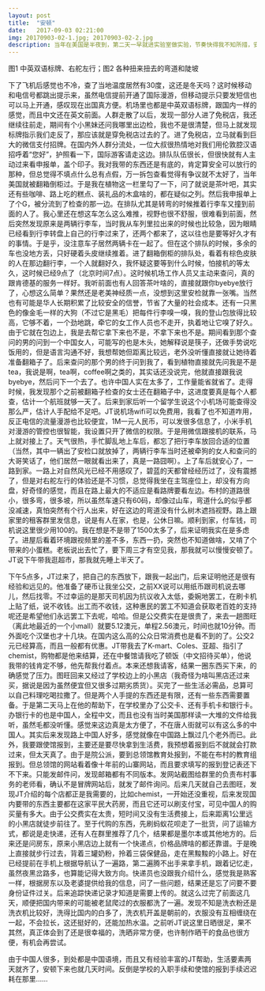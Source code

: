 ```yaml
---
layout: post
title:  "安顿"
date:   2017-09-03 02:21:00
img: 20170903-02-1.jpg; 20170903-02-2.jpg
description: 当年在美国是半夜到，第二天一早就进实验室做实验，节奏快得我不知所措，安顿都是在实验等待间隙去完成。
---
```


图1 中英双语标牌、右舵左行；图2 各种扭来扭去的弯道和陡坡

下了飞机后感觉也不冷，查了当地温度居然有30度，这还是冬天吗？这时候移动和电信号都跳出提示来，虽然电信提前开通了国际漫游，但移动提示只要发短信也可以马上开通，感叹现在出国真方便。机场里也都是中英双语标牌，跟国内一样的感觉，而且中文还在英文前面。人群走散了以后，发现一部分人进了免税店，我还继续往前走，期间有个小黑妹还问我哪里出边检，我也不是很清楚，但马上就发现标牌指示我们走反了，那应该就是穿免税店过去的了。进了免税店，立马就看到巨大的微信支付招牌。在国内外人群分流处，一位大叔很热情地对我们用伦敦腔汉语招呼着“您好”，护照看一下，国际游客请走这边。排队队伍很长，但很快就有人主动过来看申报单，盖个印子。我对我带的东西还是有底的，肯定算安全可以放行的那种，但总觉得不填点什么总有点假，万一拆包查看觉得有争议就不太好了，当年美国就被翻箱倒柜过。于是我在植物这一栏里勾了一下，问了就说是茶叶吧，其实还有些咖啡、路上吃的糕点、装礼品的木盒啥的，都在疑似之列。然后我申报单上了个G，被分流到了检查的那一边。在排队尤其是转弯的时候推着行李车又撞到前面的人了。我心里还在想这车怎么这么难推，视野也很不舒服，很难看到前面，然后突然发现原来是两辆行李车，当时我从车列里拉出来的时候也比较急，因为眼睛已经看到行李转盘上自己的行李过来了，还两个都来了，这以往也是要等好久才有的事情。于是乎，没注意车子居然两辆卡在一起了。但在这个排队的时候，多余的车也没地方丢，只好硬着头皮继续推着。进了翻箱倒柜的排队处，看着有棕色皮肤的人在那边翻行李，一个人就翻好久，我怀疑这要等到什么时候，怕接机的等太久，这时候已经9点了（北京时间7点）。这时候机场工作人员又主动来查问，真的跟肯德基的服务一样好。我听前面也有人回答茶叶啥的，直接就跟你byebye放行了，心想这么简单？果然还是老美神经质一点，没想到这里安检就靠一张嘴。当然也有可能是华人长期积累了比较安全的信誉，节省了大量的社会成本。还有一只黑色的像金毛一样的大狗（不过它是黑毛）把每件行李嗅一嗅，我的登山包放得比较高，它够不着，一个劲地跳，牵它的女工作人员也不走开，执着地让它嗅了好久。由于它就在包边上，我是去帮它拿下来也不是，不拿下来也不是。期间看到那个查问的男的问到一个中国女人，可能写的也是木头，她解释说是筷子，还做手势说吃饭用的，但是语言沟通不好，我想帮她但距离比较远，老外没听懂直接就让她待着准备翻箱子了。后来查问的那个男的终于问到我了，看到植物直接就先问我是不是tea，我说是啊，tea啊，coffee啊之类的，其实话还没说完，他就直接跟我说byebye，然后问下一个去了。也许中国人实在太多了，工作量能省就省了。走得时候，我发现那个之前被翻箱子检查的女士还在翻箱子中，这进度要真是每个人都查，估计一个航班就够一天了。后来到家后听一个留学生说这个小机场可能查得没那么严，估计人手配给不足吧。JT说机场wifi可以免费用，我看了也不知道咋用，反正电信的流量漫游也比较便宜，1M一元人民币，可以发很多信息了，小米手机对漫游的管控也很智能，我设置只开了微信的权限。于是用微信跟接机的联系，马上就对接上了。天气很热，手忙脚乱地上车后，都忘了把行李车放回合适的位置（当然，其中一辆出了安检口就放掉了，两辆行李车当时还被牵狗的女人和查问的大哥笑话了，他们居然一眼就看出来了，真是一路囧啊）。上了车后就安心了，一路到家。一路上对自然风光已经不用感叹了，碧蓝的天都曾经经历过了，没有震撼了，但是对右舵左行的体验还是不习惯，总觉得我坐在主驾座位上，却没有方向盘，好奇怪的感觉，而且在路上最大的不适应是看路牌要看左边。布村的道路很小，很多弯，很多坡，所以虽然车速只有60码，却像过山车，弯道什么的似乎都没减速，真怕突然有个行人出来，好在这边的弯道没有什么树木遮挡视野。路上跟家里的租客群里发信息，说是有人在家，也是，公休日嘛。顺利到家，付车钱，司机说这里很少用100的。我在想是不是带了1500太多了，后来证明我实在是多虑了。进屋后看着环境跟视频里的差不多，东西一扔，突然也不知道做啥，又啃了个带来的小蛋糕。老板说出去忙了，要下周三才有空见我，那我就可以慢慢安顿了。JT说下午带我逛超市，那我就先睡上半天了。

下午5点多，JT过来了，把自己的东西放下，跟我一起出门，后来证明他还是很有经验和远见的。他准备了硬币让我坐公交，之前XX说可以用纸币跟司机说去哪儿，然后找零。不过幸运的是那天司机因为抗议收入太低，委婉地罢工，在刷卡机上贴了纸，说不收钱。出工而不收钱，这种惠民的罢工不知道会获取老百姓的支持呢还是希望他们永远罢工下去呢，哈哈。但是公交费实在是很贵了，来去一趟图旺（离此地最近的一个小mall）就要5.12澳元，单程2.56澳元，时间也就10分钟。而外面吃个汉堡也才十几块。在国内这么高的公众日常消费也是看不到的了。公交2元已经算高，而且一般都有优惠。JT带我去了K-mart、Coles、亚超、指引了chemist，购物都是他来结算，还在中餐馆请我吃了顿饭（中文招待买单），他说我带的钱肯定不够，他先帮我付着点。本来还想我请客，结果一圈东西买下来，的确感觉了压力。图旺回来又经过了学校边上的小黑店（我奇怪为啥叫黑店还过来买，据说是因为虽然便宜但又很多过期劣质货）。买完了一些生活必需品，总算可以自己料理吃喝拉撒了。但是两个人手提的东西还是有限，还有一些东西需要置备。于是第二天马上在他的帮助下，在学校里办了公交卡、还有手机卡和银行卡。办银行卡的也是中国人，全程中文，而且也没有当时美国那样读一大堆的文件给我听，虽然毛都没听懂。感觉来这边真是太方便了，不在唐人街就可以有这么多的中国人。其实后来发现路上中国人好多，感觉就像在中国路上飘过几个老外而已。此外，我要跟使馆报到，主要还是要尽快拿到生活费，我预想着报到后不就就会打款过来，但太天真了。由于是院公派，要到总领馆教育处报到，不能在布村的教育组报到。但总领馆的网站看着像十年前的山寨网站，而且要求填写的报到登记表还下不下来。只能发邮件问，发现邮箱都有不同版本。发网站截图给群里的负责布村事务的老师看，确认不是冒牌网站后，就发了邮件询问。后来几天就自己去图旺，发现JT介绍的每个店都正是我需要的，比如chemist，一开始还没重视，后来发现国内要带的东西主要都在这家平民大药房，而且它还可以刷支付宝，可见中国人的购买量有多大。由于公交费实在太贵，短时间又没有生活费接上，后来距离1公里远的小黑店就徒步前往了。至于代购的东西，先刷蚂蚁花呗走了一批货，问了运输方式，都说是走快递，还有人在群里推荐了几个，结果都是墨尔本或其他地方的。后来还是问房东，原来小黑店边上就有一个快递点，价格品牌啥的都还靠谱。于是晚上直接就步行过去，背着三罐奶粉，拎着三袋保健品，走在黑黢黢的小路上。好在已经提前在手机上根据导航认了一遍路，第二遍腾不出手来拿手机，跟着记忆走，虽然夜黑岔路多，也算能记得大致方向。快递员也没跟我介绍什么，感觉我是熟客一样，根据房东以及老婆提供给我的信息，问了一些问题，结果还是忘了问要不要身份证件过关。后来追踪快递记录才知道是需要上传的。就这么过完了前面这几天，顺便把国内带来的可能被老鼠爬过的衣服都洗了一遍。发现不知是洗衣粉还是洗衣机比较好，洗得比国内的白多了，洗衣机开盖是朝前的，衣服没有互相缠绕在一起，不会拉长，这还挺好的，还能加热水温。之前听JT说这里日晒很足，果不其然，真正体会到了还是很幸福的，洗晒非常方便，也许制作晒干的食品也很方便，有机会再尝试。

由于中国人很多，到处都是中国语境，而且又有经验丰富的JT帮助，生活要素两天就齐了，安顿下来也就几天时间。反倒是学校的入职手续和使馆的报到手续迟迟耗在那里……

